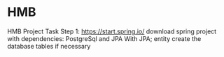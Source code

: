 # HMB
HMB Project Task
Step 1:
https://start.spring.io/ download spring project with dependencies: PostgreSql and JPA
With JPA; entity create the database tables if necessary
